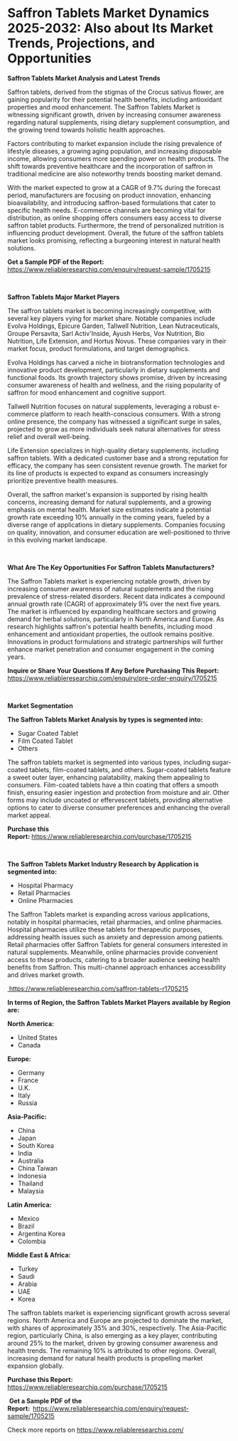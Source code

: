 <p><h1>Saffron Tablets Market Dynamics 2025-2032: Also about Its Market Trends, Projections, and Opportunities</h1></p><p><strong>Saffron Tablets Market Analysis and Latest Trends</strong></p>
<p><p>Saffron tablets, derived from the stigmas of the Crocus sativus flower, are gaining popularity for their potential health benefits, including antioxidant properties and mood enhancement. The Saffron Tablets Market is witnessing significant growth, driven by increasing consumer awareness regarding natural supplements, rising dietary supplement consumption, and the growing trend towards holistic health approaches. </p><p>Factors contributing to market expansion include the rising prevalence of lifestyle diseases, a growing aging population, and increasing disposable income, allowing consumers more spending power on health products. The shift towards preventive healthcare and the incorporation of saffron in traditional medicine are also noteworthy trends boosting market demand. </p><p>With the market expected to grow at a CAGR of 9.7% during the forecast period, manufacturers are focusing on product innovation, enhancing bioavailability, and introducing saffron-based formulations that cater to specific health needs. E-commerce channels are becoming vital for distribution, as online shopping offers consumers easy access to diverse saffron tablet products. Furthermore, the trend of personalized nutrition is influencing product development. Overall, the future of the saffron tablets market looks promising, reflecting a burgeoning interest in natural health solutions.</p></p>
<p><strong>Get a Sample PDF of the Report:&nbsp;</strong> <a href="https://www.reliableresearchiq.com/enquiry/request-sample/1705215?utm_campaign=1674&utm_medium=2&utm_source=Github&utm_content=ia&utm_term=08032025&utm_id=saffron-tablets">https://www.reliableresearchiq.com/enquiry/request-sample/1705215</a></p>
<p>&nbsp;</p>
<p><strong>Saffron Tablets Major Market Players</strong></p>
<p><p>The saffron tablets market is becoming increasingly competitive, with several key players vying for market share. Notable companies include Evolva Holdings, Epicure Garden, Tallwell Nutrition, Lean Nutraceuticals, Groupe Persavita, Sarl Activ'Inside, Ayush Herbs, Vox Nutrition, Bio Nutrition, Life Extension, and Hortus Novus. These companies vary in their market focus, product formulations, and target demographics.</p><p>Evolva Holdings has carved a niche in biotransformation technologies and innovative product development, particularly in dietary supplements and functional foods. Its growth trajectory shows promise, driven by increasing consumer awareness of health and wellness, and the rising popularity of saffron for mood enhancement and cognitive support.</p><p>Tallwell Nutrition focuses on natural supplements, leveraging a robust e-commerce platform to reach health-conscious consumers. With a strong online presence, the company has witnessed a significant surge in sales, projected to grow as more individuals seek natural alternatives for stress relief and overall well-being.</p><p>Life Extension specializes in high-quality dietary supplements, including saffron tablets. With a dedicated customer base and a strong reputation for efficacy, the company has seen consistent revenue growth. The market for its line of products is expected to expand as consumers increasingly prioritize preventive health measures.</p><p>Overall, the saffron market's expansion is supported by rising health concerns, increasing demand for natural supplements, and a growing emphasis on mental health. Market size estimates indicate a potential growth rate exceeding 10% annually in the coming years, fueled by a diverse range of applications in dietary supplements. Companies focusing on quality, innovation, and consumer education are well-positioned to thrive in this evolving market landscape.</p></p>
<p>&nbsp;</p>
<p><strong>What Are The Key Opportunities For Saffron Tablets Manufacturers?</strong></p>
<p><p>The Saffron Tablets market is experiencing notable growth, driven by increasing consumer awareness of natural supplements and the rising prevalence of stress-related disorders. Recent data indicates a compound annual growth rate (CAGR) of approximately 9% over the next five years. The market is influenced by expanding healthcare sectors and growing demand for herbal solutions, particularly in North America and Europe. As research highlights saffron's potential health benefits, including mood enhancement and antioxidant properties, the outlook remains positive. Innovations in product formulations and strategic partnerships will further enhance market penetration and consumer engagement in the coming years.</p></p>
<p><strong>Inquire or Share Your Questions If Any Before Purchasing This Report:</strong> <a href="https://www.reliableresearchiq.com/enquiry/pre-order-enquiry/1705215?utm_campaign=1674&utm_medium=2&utm_source=Github&utm_content=ia&utm_term=08032025&utm_id=saffron-tablets">https://www.reliableresearchiq.com/enquiry/pre-order-enquiry/1705215</a></p>
<p>&nbsp;</p>
<p><strong>Market Segmentation</strong></p>
<p><strong>The Saffron Tablets Market Analysis by types is segmented into:</strong></p>
<p><ul><li>Sugar Coated Tablet</li><li>Film Coated Tablet</li><li>Others</li></ul></p>
<p><p>The saffron tablets market is segmented into various types, including sugar-coated tablets, film-coated tablets, and others. Sugar-coated tablets feature a sweet outer layer, enhancing palatability, making them appealing to consumers. Film-coated tablets have a thin coating that offers a smooth finish, ensuring easier ingestion and protection from moisture and air. Other forms may include uncoated or effervescent tablets, providing alternative options to cater to diverse consumer preferences and enhancing the overall market appeal.</p></p>
<p><strong>Purchase this Report:&nbsp;</strong><a href="https://www.reliableresearchiq.com/purchase/1705215?utm_campaign=1674&utm_medium=2&utm_source=Github&utm_content=ia&utm_term=08032025&utm_id=saffron-tablets">https://www.reliableresearchiq.com/purchase/1705215</a></p>
<p>&nbsp;</p>
<p><strong>The Saffron Tablets Market Industry Research by Application is segmented into:</strong></p>
<p><ul><li>Hospital Pharmacy</li><li>Retail Pharmacies</li><li>Online Pharmacies</li></ul></p>
<p><p>The Saffron Tablets market is expanding across various applications, notably in hospital pharmacies, retail pharmacies, and online pharmacies. Hospital pharmacies utilize these tablets for therapeutic purposes, addressing health issues such as anxiety and depression among patients. Retail pharmacies offer Saffron Tablets for general consumers interested in natural supplements. Meanwhile, online pharmacies provide convenient access to these products, catering to a broader audience seeking health benefits from Saffron. This multi-channel approach enhances accessibility and drives market growth.</p></p>
<p><a href="https://www.reliableresearchiq.com/saffron-tablets-r1705215?utm_campaign=1674&utm_medium=2&utm_source=Github&utm_content=ia&utm_term=08032025&utm_id=saffron-tablets">&nbsp;https://www.reliableresearchiq.com/saffron-tablets-r1705215</a></p>
<p><strong>In terms of Region, the Saffron Tablets Market Players available by Region are:</strong></p>
<p>
    <p> <strong> North America: </strong>
        <ul>
            <li>United States</li>
            <li>Canada</li>
        </ul>
        </p> 
    <p> <strong> Europe: </strong>
        <ul>
            <li>Germany</li>
            <li>France</li>
            <li>U.K.</li>
            <li>Italy</li>
            <li>Russia</li>
        </ul>
        </p> 
    <p> <strong> Asia-Pacific: </strong>
        <ul>
            <li>China</li>
            <li>Japan</li>
            <li>South Korea</li>
            <li>India</li>
            <li>Australia</li>
            <li>China Taiwan</li>
            <li>Indonesia</li>
            <li>Thailand</li>
            <li>Malaysia</li>
        </ul>
        </p> 
    <p> <strong> Latin America: </strong>
        <ul>
            <li>Mexico</li>
            <li>Brazil</li>
            <li>Argentina Korea</li>
            <li>Colombia</li>
        </ul>
        </p> 
    <p> <strong> Middle East & Africa: </strong>
        <ul>
            <li>Turkey</li>
            <li>Saudi</li>
            <li>Arabia</li>
            <li>UAE</li>
            <li>Korea</li>
        </ul>
    </p>
    </p>
<p><p>The saffron tablets market is experiencing significant growth across several regions. North America and Europe are projected to dominate the market, with shares of approximately 35% and 30%, respectively. The Asia-Pacific region, particularly China, is also emerging as a key player, contributing around 25% to the market, driven by growing consumer awareness and health trends. The remaining 10% is attributed to other regions. Overall, increasing demand for natural health products is propelling market expansion globally.</p></p>
<p><strong>Purchase this Report: </strong><a href="https://www.reliableresearchiq.com/purchase/1705215?utm_campaign=1674&utm_medium=2&utm_source=Github&utm_content=ia&utm_term=08032025&utm_id=saffron-tablets">https://www.reliableresearchiq.com/purchase/1705215</a></p>
<p>&nbsp;<strong>Get a Sample PDF of the Report:&nbsp;&nbsp;</strong><a href="https://www.reliableresearchiq.com/enquiry/request-sample/1705215?utm_campaign=1674&utm_medium=2&utm_source=Github&utm_content=ia&utm_term=08032025&utm_id=saffron-tablets">https://www.reliableresearchiq.com/enquiry/request-sample/1705215</a></p>
<p><strong></strong></p>
<p>Check more reports on <a href="https://www.reliableresearchiq.com/?utm_campaign=1674&utm_medium=2&utm_source=Github&utm_content=ia&utm_term=08032025&utm_id=saffron-tablets">https://www.reliableresearchiq.com/</a></p>